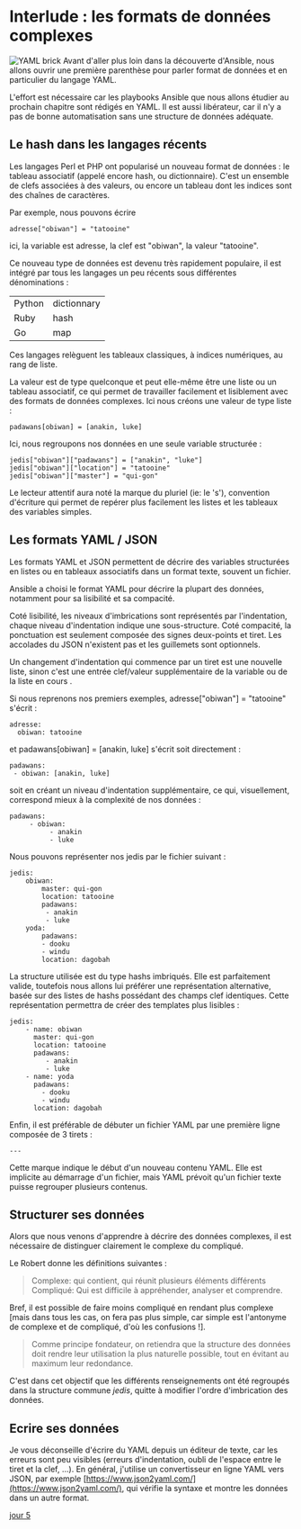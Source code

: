 
# Interlude  : les formats de données complexes 
![YAML brick](https://github.com/PJO2/Ansible-for-network-guys/raw/master/images/YAML%20brick%2.png)
Avant d'aller plus loin dans la découverte d'Ansible, nous allons ouvrir une première parenthèse pour parler format de données et en particulier du langage YAML.

L'effort est nécessaire car les playbooks Ansible que nous allons étudier au prochain chapitre sont rédigés en YAML. Il est aussi libérateur, car il n'y a pas de bonne automatisation sans une structure de données adéquate.


## Le hash dans les langages récents

Les langages Perl et PHP ont popularisé un nouveau format de données : le tableau associatif (appelé encore hash, ou dictionnaire). C'est un ensemble de clefs associées à des valeurs, ou encore un tableau dont les indices sont des chaînes de caractères.

Par exemple, nous pouvons écrire

    adresse["obiwan"] = "tatooine"

ici, la variable est adresse, la clef est "obiwan", la valeur "tatooine". 


Ce nouveau type de données est devenu très rapidement populaire, il est intégré par tous les langages un peu récents sous différentes dénominations :

|  |  |
|--|--|
|Python  | dictionnary |
|Ruby| hash|
|Go|map|

Ces langages relèguent les tableaux classiques, à indices numériques, au rang de liste.

La valeur est de type quelconque et peut elle-même être une liste ou un tableau associatif, ce qui permet de travailler facilement et lisiblement avec des formats de données complexes.
Ici nous créons une valeur de type liste :

    padawans[obiwan] = [anakin, luke]

Ici, nous regroupons nos données en une seule variable structurée  :

    jedis["obiwan"]["padawans"] = ["anakin", "luke"]
    jedis["obiwan"]["location"] = "tatooine"
    jedis["obiwan"]["master"] = "qui-gon"

Le lecteur attentif aura noté la marque du pluriel (ie: le 's'), convention d'écriture qui permet de repérer plus facilement les listes et les tableaux des variables simples.
 

## Les formats YAML / JSON

Les formats YAML et JSON permettent de décrire des variables structurées en listes ou en tableaux associatifs dans un format texte, souvent un fichier.

Ansible a choisi le format YAML pour décrire la plupart des données, notamment pour sa lisibilité et sa compacité. 

Coté lisibilité, les niveaux d'imbrications sont représentés par l'indentation, chaque niveau d'indentation indique une sous-structure. Coté compacité,  la ponctuation est seulement composée des signes deux-points et tiret. Les accolades du JSON n'existent pas et les guillemets sont  optionnels.

Un changement d'indentation qui commence par un tiret est une nouvelle liste, sinon c'est une entrée clef/valeur supplémentaire de la variable ou de la liste en cours . 

Si nous reprenons nos premiers exemples, 
adresse["obiwan"] = "tatooine" s'écrit  : 

    adresse:
      obiwan: tatooine

 et padawans[obiwan] = [anakin, luke] s'écrit soit directement :
  

    padawans:
     - obiwan: [anakin, luke]

soit en créant un niveau d'indentation supplémentaire, ce qui, visuellement, correspond mieux à la complexité de nos données :

    padawans:
         - obiwan: 
              - anakin
              - luke


Nous pouvons représenter nos jedis par le fichier suivant :

    jedis:
        obiwan:
            master: qui-gon
            location: tatooine
            padawans:
             - anakin
             - luke
        yoda:
            padawans:
            - dooku
            - windu
            location: dagobah

La structure utilisée est du type hashs imbriqués. Elle est parfaitement valide, toutefois nous allons lui préférer une représentation alternative, basée sur des listes de hashs possédant des champs clef identiques. Cette représentation permettra  de créer des templates plus lisibles : 

    jedis:
        - name: obiwan
          master: qui-gon
          location: tatooine
          padawans:
             - anakin
             - luke
        - name: yoda
          padawans:
            - dooku
            - windu
          location: dagobah

Enfin, il est préférable de débuter un fichier YAML par une première ligne composée de 3 tirets :

    ---
    
Cette marque indique le début d'un nouveau contenu YAML. Elle est implicite au démarrage d'un fichier, mais YAML prévoit qu'un fichier texte puisse regrouper plusieurs contenus.
 

## Structurer ses données

Alors que nous venons d'apprendre à décrire des données complexes, il est nécessaire de distinguer clairement le complexe du compliqué.

Le Robert donne les définitions suivantes :
> Complexe: qui contient, qui réunit plusieurs éléments différents
> Compliqué:   Qui est difficile à appréhender, analyser et comprendre. 

Bref, il est possible de faire moins compliqué en rendant plus complexe [mais dans tous les cas, on fera pas plus simple, car simple est l'antonyme de complexe et de compliqué, d'où les confusions !]. 

> Comme principe fondateur, on retiendra que la structure des données doit rendre leur utilisation la plus naturelle possible, tout en évitant au maximum leur redondance.

C'est dans cet objectif que les différents renseignements ont été regroupés dans la structure commune *jedis*, quitte à modifier l'ordre d'imbrication des données.


## Ecrire ses données 

Je vous déconseille d'écrire du YAML depuis un éditeur de texte, car les erreurs sont peu visibles (erreurs d'indentation,  oubli de l'espace entre le tiret et la clef, ...). En général, j'utilise un convertisseur en ligne YAML vers JSON, par exemple [https://www.json2yaml.com/](https://www.json2yaml.com/), qui vérifie la syntaxe et montre les données dans un autre format.

[jour 5](day_05.md)






<!--stackedit_data:
eyJoaXN0b3J5IjpbLTE0MTc0MjM1Niw1MjEwNzI2MTQsODgxNj
MzMDE0LDE4MDExNzAxNjQsMTg0OTc1NzYwLDEzMTEzMzcyOTIs
MTI3MTg0MzAwMywtMTYxNDE3NDk1NywtMzkzNjUxOTgwLDEwMD
gyNzAzNDQsLTE1ODY0NjA3NjAsMTQwMzgwODA2LDIxNDU1NDY2
NTAsLTk0OTkwOTA2NywtOTYxNzM1NjEwLDk3MTYzNTgwNywtMT
kzNjY4MzE1LC0xMTkzNjQ1ODMsLTE3NDQ4OTI4MjAsLTEwMTMw
NzY4MTVdfQ==
-->